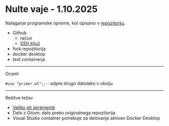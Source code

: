 # Nulte vaje - 1.10.2025

Nalaganje programske opreme, kot opisano v [repozitoriju](https://github.com/matijapretnar/programiranje-1#namestitev-delovnega-okolja).

- Github
    - račun
    - [SSH ključ](https://docs.github.com/en/authentication/connecting-to-github-with-ssh/generating-a-new-ssh-key-and-adding-it-to-the-ssh-agent#generating-a-new-ssh-key)
- fork repozitorija
- docker desktop
- test containerja


-----

Ocaml 

`#use "primer.ml";;` - odpre drugo datoteko v okolju


-----

Rešitve težav

- [Veliko git sprememb](https://code.visualstudio.com/docs/devcontainers/tips-and-tricks#_resolving-git-line-ending-issues-in-containers-resulting-in-many-modified-files)
- Delo z Gitom: delo preko originalnega repozitorija
- Visual Studio container potrebuje za delovanje aktiven Docker Desktop
